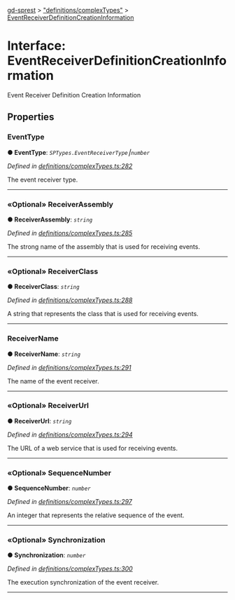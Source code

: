 [gd-sprest](../README.md) > ["definitions/complexTypes"](../modules/_definitions_complextypes_.md) > [EventReceiverDefinitionCreationInformation](../interfaces/_definitions_complextypes_.eventreceiverdefinitioncreationinformation.md)



# Interface: EventReceiverDefinitionCreationInformation


Event Receiver Definition Creation Information


## Properties
<a id="eventtype"></a>

###  EventType

**●  EventType**:  *`SPTypes.EventReceiverType`⎮`number`* 

*Defined in [definitions/complexTypes.ts:282](https://github.com/gunjandatta/sprest/blob/3de79f1/src/definitions/complexTypes.ts#L282)*



The event receiver type.




___

<a id="receiverassembly"></a>

### «Optional» ReceiverAssembly

**●  ReceiverAssembly**:  *`string`* 

*Defined in [definitions/complexTypes.ts:285](https://github.com/gunjandatta/sprest/blob/3de79f1/src/definitions/complexTypes.ts#L285)*



The strong name of the assembly that is used for receiving events.




___

<a id="receiverclass"></a>

### «Optional» ReceiverClass

**●  ReceiverClass**:  *`string`* 

*Defined in [definitions/complexTypes.ts:288](https://github.com/gunjandatta/sprest/blob/3de79f1/src/definitions/complexTypes.ts#L288)*



A string that represents the class that is used for receiving events.




___

<a id="receivername"></a>

###  ReceiverName

**●  ReceiverName**:  *`string`* 

*Defined in [definitions/complexTypes.ts:291](https://github.com/gunjandatta/sprest/blob/3de79f1/src/definitions/complexTypes.ts#L291)*



The name of the event receiver.




___

<a id="receiverurl"></a>

### «Optional» ReceiverUrl

**●  ReceiverUrl**:  *`string`* 

*Defined in [definitions/complexTypes.ts:294](https://github.com/gunjandatta/sprest/blob/3de79f1/src/definitions/complexTypes.ts#L294)*



The URL of a web service that is used for receiving events.




___

<a id="sequencenumber"></a>

### «Optional» SequenceNumber

**●  SequenceNumber**:  *`number`* 

*Defined in [definitions/complexTypes.ts:297](https://github.com/gunjandatta/sprest/blob/3de79f1/src/definitions/complexTypes.ts#L297)*



An integer that represents the relative sequence of the event.




___

<a id="synchronization"></a>

### «Optional» Synchronization

**●  Synchronization**:  *`number`* 

*Defined in [definitions/complexTypes.ts:300](https://github.com/gunjandatta/sprest/blob/3de79f1/src/definitions/complexTypes.ts#L300)*



The execution synchronization of the event receiver.




___


